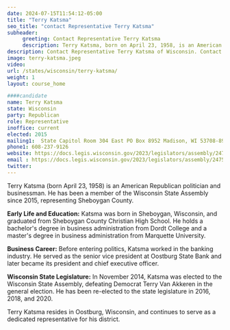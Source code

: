 ```yaml
---
date: 2024-07-15T11:54:12-05:00
title: "Terry Katsma"
seo_title: "contact Representative Terry Katsma"
subheader:
     greeting: Contact Representative Terry Katsma
     description: Terry Katsma, born on April 23, 1958, is an American politician affiliated with the Republican Party. He has been serving as a member of the Wisconsin State Assembly, representing District 26, since January 5, 2015.
description: Contact Representative Terry Katsma of Wisconsin. Contact information for Terry Katsma includes email address, phone number, and mailing address.
image: terry-katsma.jpeg
video:
url: /states/wisconsin/terry-katsma/
weight: 1
layout: course_home

####candidate
name: Terry Katsma
state: Wisconsin
party: Republican
role: Representative
inoffice: current
elected: 2015
mailing1:  State Capitol Room 304 East PO Box 8952 Madison, WI 53708-8952
phone1: 608-237-9126
website: https://docs.legis.wisconsin.gov/2023/legislators/assembly/2475/
email : https://docs.legis.wisconsin.gov/2023/legislators/assembly/2475/
twitter: 
---
```

Terry Katsma (born April 23, 1958) is an American Republican politician and businessman. He has been a member of the Wisconsin State Assembly since 2015, representing Sheboygan County.

**Early Life and Education:**
Katsma was born in Sheboygan, Wisconsin, and graduated from Sheboygan County Christian High School. He holds a bachelor's degree in business administration from Dordt College and a master's degree in business administration from Marquette University.

**Business Career:**
Before entering politics, Katsma worked in the banking industry. He served as the senior vice president at Oostburg State Bank and later became its president and chief executive officer.

**Wisconsin State Legislature:**
In November 2014, Katsma was elected to the Wisconsin State Assembly, defeating Democrat Terry Van Akkeren in the general election. He has been re-elected to the state legislature in 2016, 2018, and 2020.

Terry Katsma resides in Oostburg, Wisconsin, and continues to serve as a dedicated representative for his district.
